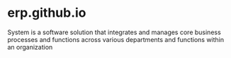 # erp.github.io
System is a software solution that integrates and manages core business processes and functions across various departments and functions within an organization
